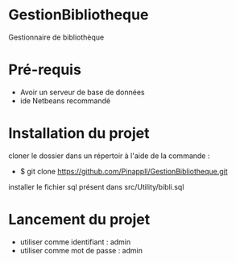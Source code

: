 # GestionBibliotheque
Gestionnaire de bibliothèque

# Pré-requis
- Avoir un serveur de base de données
- ide Netbeans recommandé

# Installation du projet
cloner le dossier dans un répertoir à l'aide de la commande :

  - $ git clone https://github.com/Pinappll/GestionBibliotheque.git

installer le fichier sql présent dans src/Utility/bibli.sql

# Lancement du projet

- utiliser comme identifiant : admin
- utiliser comme mot de passe : admin
